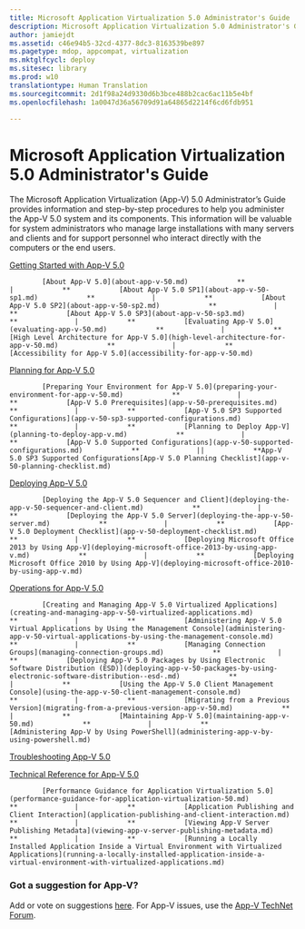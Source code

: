 ```yaml
---
title: Microsoft Application Virtualization 5.0 Administrator's Guide
description: Microsoft Application Virtualization 5.0 Administrator's Guide
author: jamiejdt
ms.assetid: c46e94b5-32cd-4377-8dc3-8163539be897
ms.pagetype: mdop, appcompat, virtualization
ms.mktglfcycl: deploy
ms.sitesec: library
ms.prod: w10
translationtype: Human Translation
ms.sourcegitcommit: 2d1f98a24d9330d6b3bce488b2cac6ac11b5e4bf
ms.openlocfilehash: 1a0047d36a56709d91a64865d2214f6cd6fdb951

---
```



# Microsoft Application Virtualization 5.0 Administrator's Guide


The Microsoft Application Virtualization (App-V) 5.0 Administrator’s Guide provides information and step-by-step procedures to help you administer the App-V 5.0 system and its components. This information will be valuable for system administrators who manage large installations with many servers and clients and for support personnel who interact directly with the computers or the end users.

<a href="" id="getting-started-with-app-v-5-0"></a>[Getting Started with App-V 5.0](getting-started-with-app-v-50--rtm.md)  


            [About App-V 5.0](about-app-v-50.md)            **              |            **            [About App-V 5.0 SP1](about-app-v-50-sp1.md)            **              |            **            [About App-V 5.0 SP2](about-app-v-50-sp2.md)            **              |            **            [About App-V 5.0 SP3](about-app-v-50-sp3.md)            **              |            **            [Evaluating App-V 5.0](evaluating-app-v-50.md)            **              |            **            [High Level Architecture for App-V 5.0](high-level-architecture-for-app-v-50.md)            **              |            **            [Accessibility for App-V 5.0](accessibility-for-app-v-50.md)
          

<a href="" id="planning-for-app-v-5-0"></a>[Planning for App-V 5.0](planning-for-app-v-50-rc.md)  


            [Preparing Your Environment for App-V 5.0](preparing-your-environment-for-app-v-50.md)            **              |            **            [App-V 5.0 Prerequisites](app-v-50-prerequisites.md)            **              |            **            [App-V 5.0 SP3 Supported Configurations](app-v-50-sp3-supported-configurations.md)            **              |            **            [Planning to Deploy App-V](planning-to-deploy-app-v.md)            **              |            **            [App-V 5.0 Supported Configurations](app-v-50-supported-configurations.md)            **              ||            **App-V 5.0 SP3 Supported Configurations[App-V 5.0 Planning Checklist](app-v-50-planning-checklist.md)

<a href="" id="deploying-app-v-5-0"></a>[Deploying App-V 5.0](deploying-app-v-50.md)  


            [Deploying the App-V 5.0 Sequencer and Client](deploying-the-app-v-50-sequencer-and-client.md)            **              |            **            [Deploying the App-V 5.0 Server](deploying-the-app-v-50-server.md)            **              |            **            [App-V 5.0 Deployment Checklist](app-v-50-deployment-checklist.md)            **              |            **            [Deploying Microsoft Office 2013 by Using App-V](deploying-microsoft-office-2013-by-using-app-v.md)            **              |            **            [Deploying Microsoft Office 2010 by Using App-V](deploying-microsoft-office-2010-by-using-app-v.md)
          

<a href="" id="operations-for-app-v-5-0"></a>[Operations for App-V 5.0](operations-for-app-v-50.md)  


            [Creating and Managing App-V 5.0 Virtualized Applications](creating-and-managing-app-v-50-virtualized-applications.md)            **              |            **            [Administering App-V 5.0 Virtual Applications by Using the Management Console](administering-app-v-50-virtual-applications-by-using-the-management-console.md)            **              |            **            [Managing Connection Groups](managing-connection-groups.md)            **              |            **            [Deploying App-V 5.0 Packages by Using Electronic Software Distribution (ESD)](deploying-app-v-50-packages-by-using-electronic-software-distribution--esd-.md)            **              |            **            [Using the App-V 5.0 Client Management Console](using-the-app-v-50-client-management-console.md)            **              |            **            [Migrating from a Previous Version](migrating-from-a-previous-version-app-v-50.md)            **              |            **            [Maintaining App-V 5.0](maintaining-app-v-50.md)            **              |            **            [Administering App-V by Using PowerShell](administering-app-v-by-using-powershell.md)
          

<a href="" id="troubleshooting-app-v-5-0"></a>[Troubleshooting App-V 5.0](troubleshooting-app-v-50.md)  

<a href="" id="technical-reference-for-app-v-5-0"></a>[Technical Reference for App-V 5.0](technical-reference-for-app-v-50.md)  


            [Performance Guidance for Application Virtualization 5.0](performance-guidance-for-application-virtualization-50.md)            **              |            **            [Application Publishing and Client Interaction](application-publishing-and-client-interaction.md)            **              |            **            [Viewing App-V Server Publishing Metadata](viewing-app-v-server-publishing-metadata.md)            **              |            **            [Running a Locally Installed Application Inside a Virtual Environment with Virtualized Applications](running-a-locally-installed-application-inside-a-virtual-environment-with-virtualized-applications.md)
          

### Got a suggestion for App-V?

Add or vote on suggestions [here](http://appv.uservoice.com/forums/280448-microsoft-application-virtualization). For App-V issues, use the [App-V TechNet Forum](https://social.technet.microsoft.com/Forums/home?forum=mdopappv).

 

 








<!--HONumber=Jun16_HO4-->


